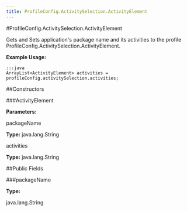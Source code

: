 ```yaml
---
title: ProfileConfig.ActivitySelection.ActivityElement
---
```

#ProfileConfig.ActivitySelection.ActivityElement

Gets and Sets application's package name and its activities to the profile  ProfileConfig.ActivitySelection.ActivityElement.

 

**Example Usage:**
	
	:::java	
	ArrayList<ActivityElement> activities = profileConfig.activitySelection.activities;


##Constructors

###ActivityElement



**Parameters:**

packageName



**Type:** java.lang.String

activities



**Type:** java.lang.String

##Public Fields

###packageName



**Type:**

java.lang.String

